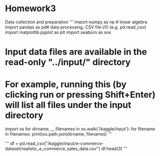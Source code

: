 # Homework3
Data collection and preparation
'''
import numpy as np # linear algebra
import pandas as pd# data processing, CSV file I/O (e.g. pd.read_csv)
import matplotlib.pyplot as plt
import seaborn as sns
# Input data files are available in the read-only "../input/" directory
# For example, running this (by clicking run or pressing Shift+Enter) will list all files under the input directory

import os
for dirname, _, filenames in os.walk('/kaggle/input'):
    for filename in filenames:
        print(os.path.join(dirname, filename))
        '''

'''
df = pd.read_csv("/kaggle/input/e-commerce-dataset/realistic_e_commerce_sales_data.csv")
df.head(3)
'''
